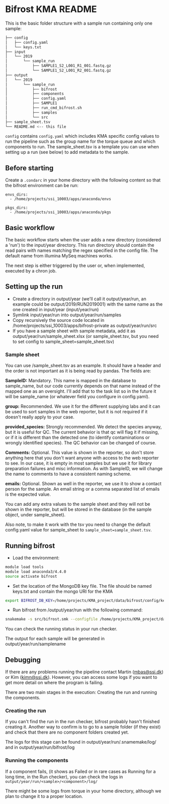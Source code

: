 # Bifrost KMA README

This is the basic folder structure with a sample run containing only one sample:

```bash
├── config
│   ├── config.yaml
│   └── keys.txt
├── input
│   └── 2019
│       └── sample_run
│           ├── SAMPLE1_S2_L001_R1_001.fastq.gz
│           └── SAMPLE1_S2_L001_R2_001.fastq.gz
├── output
│   └── 2019
│       └── sample_run
│           ├── bifrost
│           ├── components
│           ├── config.yaml
│           ├── SAMPLE1
│           ├── run_cmd_bifrost.sh
│           ├── samples
│           └── src
├── sample_sheet.tsv
└── README.md <-- this file
```

`config` contains `config.yaml` which includes KMA specific config values to run the pipeline such as the group name for the torque queue and which components to run.
The sample_sheet.tsv is a template you can use when setting up a run (see below) to add metadata to the sample.

## Before starting

Create a `.condarc` in your home directory with the following content so that the bifrost environment can be run:

```
envs_dirs:
  - /home/projects/ssi_10003/apps/anaconda/envs

pkgs_dirs:
  - /home/projects/ssi_10003/apps/anaconda/pkgs
```

## Basic workflow

The basic workflow starts when the user adds a new directory (considered a 'run') to the input/year directory.
This run directory should contain the read pairs with names matching the regex specified in the config file. The default name from illumina MySeq machines works.

The next step is either triggered by the user or, when implemented, executed by a chron job.

## Setting up the run

- Create a directory in output/year (we'll call it output/year/run, an example could be output/2019/RUN2019001) with the same name as the one created in input/year (input/year/run)
- Symlink input/year/run into output/year/run/samples
- Copy recursively the source code located in /home/projects/ssi_10003/apps/bifrost-private as output/year/run/src
- If you have a sample sheet with sample metadata, add it as output/year/run/sample_sheet.xlsx (or sample_sheet.tsv, but you need to set config to sample_sheet=sample_sheet.tsv)

### Sample sheet

You can use /sample_sheet.tsv as an example. It should have a header and the order is not important as it is being read by pandas. The fields are:

**SampleID:** Mandatory. This name is mapped in the database to sample_name, but our code currently depends on that name instead of the mapped one as an oversight. I'll add that to the task list so in the future it will be sample_name (or whatever field you configure in config.yaml).

**group:** Recommended. We use it for the different supplying labs and it can be used to sort samples in the web reporter, but it is not required if it doesn't really apply to your case.

**provided_species:** Strongly recommended. We detect the species anyway, but it is useful for QC. The current behavior is that qc will flag it if missing, or if it is different than the detected one (to identify contaminations or wrongly identified species). The QC behavior can be changed of course.

**Comments:** Optional. This value is shown in the reporter, so don't store anything here that you don't want anyone with access to the web reporter to see. In our case, it is empty in most samples but we use it for library preparation failures and misc information. As with SampleID, we will change the name to comments to have a consistent naming scheme.

**emails:** Optional. Shown as well in the reporter, we use it to show a contact person for the sample. An email string or a comma separated list of emails is the expected value.

You can add any extra values to the sample sheet and they will not be shown in the reporter, but will be stored in the database (in the sample object, under sample_sheet).

Also note, to make it work with the tsv you need to change the default config.yaml value for sample_sheet to `sample_sheet=sample_sheet.tsv`.

## Running bifrost

- Load the environment:

```bash
module load tools
module load anaconda3/4.4.0
source activate bifrost
```

- Set the location of the MongoDB key file. The file should be named keys.txt and contain the mongo URI for the KMA

```bash
export BIFROST_DB_KEY=/home/projects/KMA_project/data/bifrost/config/keys.txt
```

- Run bifrost from /output/year/run with the following command:

```bash
snakemake -s src/bifrost.smk --configfile /home/projects/KMA_project/data/bifrost/config/config.yaml
```

You can check the running status in your run checker.

The output for each sample will be generated in output/year/run/samplename 

## Debugging

If there are any problems running the pipeline contact Martin (mbas@ssi.dk) or Kim (kimn@ssi.dk). However, you can access some logs if you want to get more detail on where the program is failing.

There are two main stages in the execution: Creating the run and running the components.

### Creating the run

If you can't find the run in the run checker, bifrost probably hasn't finished creating it. Another way to confirm is to go to a sample folder (if they exist) and check that there are no component folders created yet.

The logs for this stage can be found in output/year/run/.snamemake/log/ and in output/year/run/bifrost/log

### Running the components

If a component fails, (it shows as Failed or in rare cases as Running for a long time, in the Run checker), you can check the logs in `output/year/run/<sample>/<component>/log/`

There might be some logs from torque in your home directory, although we plan to change it to a proper location.
